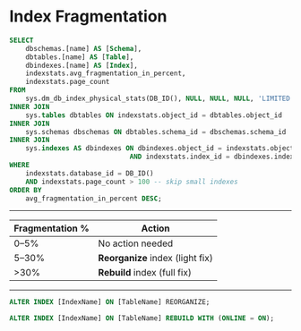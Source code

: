 # Index Fragmentation

``` sql title="SQL Server"
SELECT 
    dbschemas.[name] AS [Schema],
    dbtables.[name] AS [Table],
    dbindexes.[name] AS [Index],
    indexstats.avg_fragmentation_in_percent,
    indexstats.page_count
FROM 
    sys.dm_db_index_physical_stats(DB_ID(), NULL, NULL, NULL, 'LIMITED') AS indexstats
INNER JOIN 
    sys.tables dbtables ON indexstats.object_id = dbtables.object_id
INNER JOIN 
    sys.schemas dbschemas ON dbtables.schema_id = dbschemas.schema_id
INNER JOIN 
    sys.indexes AS dbindexes ON dbindexes.object_id = indexstats.object_id 
                              AND indexstats.index_id = dbindexes.index_id
WHERE 
    indexstats.database_id = DB_ID()
    AND indexstats.page_count > 100 -- skip small indexes
ORDER BY 
    avg_fragmentation_in_percent DESC;
```

*** 
| Fragmentation % | Action                           |
| --------------- | -------------------------------- |
| 0–5%            | No action needed                 |
| 5–30%           | **Reorganize** index (light fix) |
| >30%            | **Rebuild** index (full fix)     |
***

``` sql title="Reorganize (lightweight)"
ALTER INDEX [IndexName] ON [TableName] REORGANIZE;
```

``` sql title="Rebuild (heavier, can update stats)"
ALTER INDEX [IndexName] ON [TableName] REBUILD WITH (ONLINE = ON);
```
